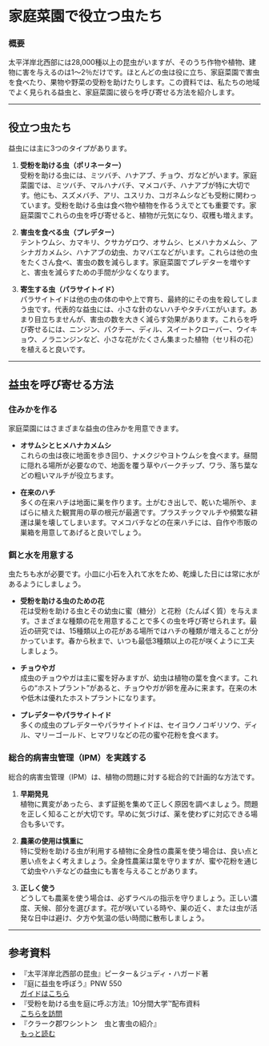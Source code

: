 # 家庭菜園で役立つ虫たち

### 概要

太平洋岸北西部には28,000種以上の昆虫がいますが、そのうち作物や植物、建物に害を与えるのは1〜2％だけです。ほとんどの虫は役に立ち、家庭菜園で害虫を食べたり、果物や野菜の受粉を助けたりします。この資料では、私たちの地域でよく見られる益虫と、家庭菜園に彼らを呼び寄せる方法を紹介します。

---

## 役立つ虫たち

益虫には主に3つのタイプがあります。

1. **受粉を助ける虫（ポリネーター）**  
   受粉を助ける虫には、ミツバチ、ハナアブ、チョウ、ガなどがいます。家庭菜園では、ミツバチ、マルハナバチ、マメコバチ、ハナアブが特に大切です。他にも、スズメバチ、アリ、ユスリカ、コガネムシなども受粉に関わっています。受粉を助ける虫は食べ物や植物を作るうえでとても重要です。家庭菜園でこれらの虫を呼び寄せると、植物が元気になり、収穫も増えます。

2. **害虫を食べる虫（プレデター）**  
   テントウムシ、カマキリ、クサカゲロウ、オサムシ、ヒメハナカメムシ、アシナガカメムシ、ハナアブの幼虫、カマバエなどがいます。これらは他の虫をたくさん食べ、害虫の数を減らします。家庭菜園でプレデターを増やすと、害虫を減らすための手間が少なくなります。

3. **寄生する虫（パラサイトイド）**  
   パラサイトイドは他の虫の体の中や上で育ち、最終的にその虫を殺してしまう虫です。代表的な益虫には、小さな針のないハチやタチバエがいます。あまり目立ちませんが、害虫の数を大きく減らす効果があります。これらを呼び寄せるには、ニンジン、パクチー、ディル、スイートクローバー、ウイキョウ、ノラニンジンなど、小さな花がたくさん集まった植物（セリ科の花）を植えると良いです。

---

## 益虫を呼び寄せる方法

### 住みかを作る

家庭菜園にはさまざまな益虫の住みかを用意できます。

- **オサムシとヒメハナカメムシ**  
  これらの虫は夜に地面を歩き回り、ナメクジやヨトウムシを食べます。昼間に隠れる場所が必要なので、地面を覆う草やバークチップ、ワラ、落ち葉などの粗いマルチが役立ちます。

- **在来のハチ**  
  多くの在来ハチは地面に巣を作ります。土がむき出しで、乾いた場所や、まばらに植えた観賞用の草の根元が最適です。プラスチックマルチや頻繁な耕運は巣を壊してしまいます。マメコバチなどの在来ハチには、自作や市販の巣箱を用意してあげると良いでしょう。

### 餌と水を用意する

虫たちも水が必要です。小皿に小石を入れて水をため、乾燥した日には常に水があるようにしましょう。

- **受粉を助ける虫のための花**  
  花は受粉を助ける虫とその幼虫に蜜（糖分）と花粉（たんぱく質）を与えます。さまざまな種類の花を用意することで多くの虫を呼び寄せられます。最近の研究では、15種類以上の花がある場所ではハチの種類が増えることが分かっています。春から秋まで、いつも最低3種類以上の花が咲くように工夫しましょう。

- **チョウやガ**  
  成虫のチョウやガは主に蜜を好みますが、幼虫は植物の葉を食べます。これらの“ホストプラント”があると、チョウやガが卵を産みに来ます。在来の木や低木は優れたホストプラントになります。

- **プレデターやパラサイトイド**  
  多くの成虫のプレデターやパラサイトイドは、セイヨウノコギリソウ、ディル、マリーゴールド、ヒマワリなどの花の蜜や花粉を食べます。

### 総合的病害虫管理（IPM）を実践する

総合的病害虫管理（IPM）は、植物の問題に対する総合的で計画的な方法です。

1. **早期発見**  
   植物に異変があったら、まず証拠を集めて正しく原因を調べましょう。問題を正しく知ることが大切です。早めに気づけば、薬を使わずに対応できる場合も多いです。

2. **農薬の使用は慎重に**  
   特に受粉を助ける虫が利用する植物に全身性の農薬を使う場合は、良い点と悪い点をよく考えましょう。全身性農薬は葉を守りますが、蜜や花粉を通じて幼虫やハチなどの益虫にも害を与えることがあります。

3. **正しく使う**  
   どうしても農薬を使う場合は、必ずラベルの指示を守りましょう。正しい濃度、天候、部分を選びます。花が咲いている時や、巣の近く、または虫が活発な日中は避け、夕方や気温の低い時間に散布しましょう。

---

## 参考資料

- 『太平洋岸北西部の昆虫』ピーター＆ジュディ・ハガード著
- 『庭に益虫を呼ぼう』PNW 550  
  [ガイドはこちら](http://ir.library.oregonstate.edu/xmlui/bitstream/handle/1957/38715/pnw550.pdf)
- 『受粉を助ける虫を庭に呼ぶ方法』10分間大学™配布資料  
  [こちらを訪問](https://www.cmastergardeners.org)
- 『クラーク郡ワシントン　虫と害虫の紹介』  
  [もっと読む](http://www.co.clark.wa.us/recycle/documents/BadBugs.pdf)
